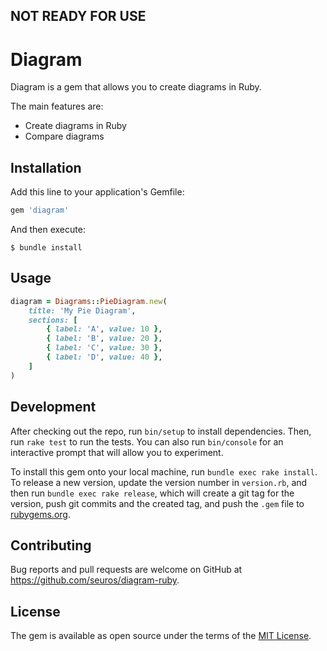 ## NOT READY FOR USE

# Diagram

Diagram is a gem that allows you to create diagrams in Ruby.

The main features are:
 - Create diagrams in Ruby
 - Compare diagrams


## Installation

Add this line to your application's Gemfile:

```ruby 
gem 'diagram'
```

And then execute:

    $ bundle install

## Usage

```ruby
diagram = Diagrams::PieDiagram.new(
    title: 'My Pie Diagram',
    sections: [
        { label: 'A', value: 10 },
        { label: 'B', value: 20 },
        { label: 'C', value: 30 },
        { label: 'D', value: 40 },
    ]
)
```
## Development

After checking out the repo, run `bin/setup` to install dependencies. Then, run `rake test` to run the tests. You can also run `bin/console` for an interactive prompt that will allow you to experiment.

To install this gem onto your local machine, run `bundle exec rake install`. To release a new version, update the version number in `version.rb`, and then run `bundle exec rake release`, which will create a git tag for the version, push git commits and the created tag, and push the `.gem` file to [rubygems.org](https://rubygems.org).

## Contributing

Bug reports and pull requests are welcome on GitHub at https://github.com/seuros/diagram-ruby.

## License

The gem is available as open source under the terms of the [MIT License](https://opensource.org/licenses/MIT).

